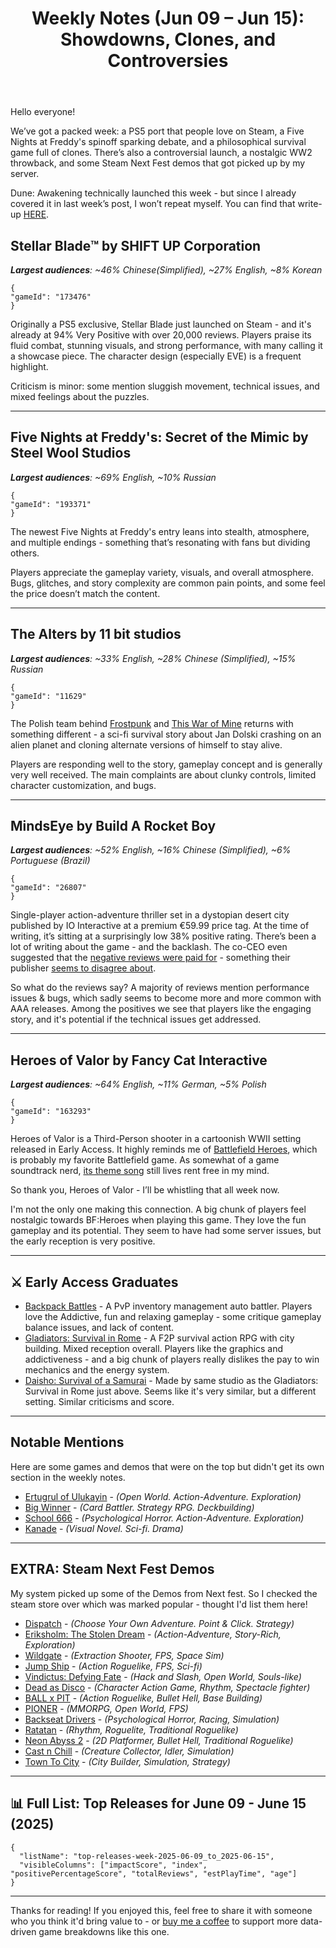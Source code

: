 ﻿---
title: "Weekly Notes (Jun 09 – Jun 15): Showdowns, Clones, and Controversies"
slug: "weekly-notes-2025-06-09"
category: "Weekly Notes"
description: "This week, we look at Stellar Blade’s successful PC debut, the polarizing stealth horror of FNAF: Secret of the Mimic, and 11 bit studios’ philosophical survival game The Alters. Plus: a troubled launch for MindsEye, a nostalgic WW2 shooter, and Steam Next Fest demos"
tags: ["Weekly Notes", "Steam", "Game Launch", "Early Access", "Steam Next Fest", "Stellar Blade", "FNAF", "The Alters", "MindsEye", "Heroes of Valor"]
image: "https://media.githubusercontent.com/media/NiklasBorglund/niklasnotes-blog/main/posts/weekly-notes-2025-06-09/hero.jpg"
---

Hello everyone!

We’ve got a packed week: a PS5 port that people love on Steam, a Five Nights at Freddy's spinoff sparking debate, and a philosophical survival game full of clones. There’s also a controversial launch, a nostalgic WW2 throwback, and some Steam Next Fest demos that got picked up by my server.

Dune: Awakening technically launched this week - but since I already covered it in last week’s post, I won’t repeat myself. You can find that write-up [HERE](https://niklasnotes.com/dashboard/blog/weekly-notes-2025-06-02).

## Stellar Blade™ by SHIFT UP Corporation
***Largest audiences**: ~46% Chinese(Simplified), ~27% English, ~8% Korean*

```condensedgamecard
{
"gameId": "173476"
}
```

Originally a PS5 exclusive, Stellar Blade just launched on Steam - and it's already at 94% Very Positive with over 20,000 reviews.
Players praise its fluid combat, stunning visuals, and strong performance, with many calling it a showcase piece. The character design (especially EVE) is a frequent highlight.

Criticism is minor: some mention sluggish movement, technical issues, and mixed feelings about the puzzles.

---

## Five Nights at Freddy's: Secret of the Mimic by Steel Wool Studios
***Largest audiences**: ~69% English, ~10% Russian*

```condensedgamecard
{
"gameId": "193371"
}
```

The newest Five Nights at Freddy's entry leans into stealth, atmosphere, and multiple endings - something that’s resonating with fans but dividing others.

Players appreciate the gameplay variety, visuals, and overall atmosphere. Bugs, glitches, and story complexity are common pain points, and some feel the price doesn’t match the content.

---

## The Alters by 11 bit studios
***Largest audiences**: ~33% English, ~28% Chinese (Simplified), ~15% Russian*

```condensedgamecard
{
"gameId": "11629"
}
```

The Polish team behind [Frostpunk](https://niklasnotes.com/dashboard/game/145889/frostpunk) and [This War of Mine](https://niklasnotes.com/dashboard/game/24018/this_war_of_mine) returns with something different - a sci-fi survival story about Jan Dolski crashing on an alien planet and cloning alternate versions of himself to stay alive.

Players are responding well to the story, gameplay concept and is generally very well received. The main complaints are about clunky controls, limited character customization, and bugs.

---

## MindsEye by Build A Rocket Boy
***Largest audiences**: ~52% English, ~16% Chinese (Simplified), ~6% Portuguese (Brazil)*

```condensedgamecard
{
"gameId": "26807"
}
```

Single-player action-adventure thriller set in a dystopian desert city published by IO Interactive at a premium €59.99 price tag. At the time of writing, it’s sitting at a surprisingly low 38% positive rating.
There’s been a lot of writing about the game - and the backlash. The co-CEO even suggested that the [negative reviews were paid for](https://www.eurogamer.net/mindseye-boss-claims-games-negative-reaction-ahead-of-release-has-been-paid-for-in-concerted-effort-against-studio) - something their publisher [seems to disagree about](https://www.eurogamer.net/mindseye-publisher-doesnt-believe-negative-comments-were-paid-for-despite-developer-suggesting-otherwise).

So what do the reviews say? A majority of reviews mention performance issues & bugs, which sadly seems to become more and more common with AAA releases.
Among the positives we see that players like the engaging story, and it's potential if the technical issues get addressed.

---

## Heroes of Valor by Fancy Cat Interactive
***Largest audiences**: ~64% English, ~11% German, ~5% Polish*

```condensedgamecard
{
"gameId": "163293"
}
```

Heroes of Valor is a Third-Person shooter in a cartoonish WWII setting released in Early Access. It highly reminds me of [Battlefield Heroes](https://en.wikipedia.org/wiki/Battlefield_Heroes), which is probably my favorite Battlefield game.
As somewhat of a game soundtrack nerd, [its theme song](https://www.youtube.com/watch?v=XQc6sRvuh4M) still lives rent free in my mind.

So thank you, Heroes of Valor - I’ll be whistling that all week now.

I'm not the only one making this connection. A big chunk of players feel nostalgic towards BF:Heroes when playing this game. They love the fun gameplay and its potential.
They seem to have had some server issues, but the early reception is very positive.

---


## ⚔️ Early Access Graduates

* [Backpack Battles](https://niklasnotes.com/dashboard/game/279/backpack_battles) -  A PvP inventory management auto battler. Players love the Addictive, fun and relaxing gameplay - some critique gameplay balance issues, and lack of content.
* [Gladiators: Survival in Rome](https://niklasnotes.com/dashboard/game/32370/gladiators_survival_in_rome) -  A F2P survival action RPG with city building. Mixed reception overall. Players like the graphics and addictiveness - and a big chunk of players really dislikes the pay to win mechanics and the energy system.
* [Daisho: Survival of a Samurai](https://niklasnotes.com/dashboard/game/10148/daisho_survival_of_a_samurai) -  Made by same studio as the Gladiators: Survival in Rome just above. Seems like it's very similar, but a different setting. Similar criticisms and score.

---

## Notable Mentions

Here are some games and demos that were on the top but didn't get its own section in the weekly notes.

* [Ertugrul of Ulukayin](https://niklasnotes.com/dashboard/game/98716/ertugrul_of_ulukayin) - *(Open World. Action-Adventure. Exploration)*
* [Big Winner](https://niklasnotes.com/dashboard/game/185662/big_winner) - *(Card Battler. Strategy RPG. Deckbuilding)*
* [School 666](https://niklasnotes.com/dashboard/game/179633/school_666) - *(Psychological Horror. Action-Adventure. Exploration)*
* [Kanade](https://niklasnotes.com/dashboard/game/194094/kanade) - *(Visual Novel. Sci-fi. Drama)*

---

## EXTRA: Steam Next Fest Demos

My system picked up some of the Demos from Next fest. So I checked the steam store over which was marked popular - thought I'd list them here!

* [Dispatch](https://niklasnotes.com/dashboard/game/207843/dispatch_demo) - *(Choose Your Own Adventure. Point & Click. Strategy)*
* [Eriksholm: The Stolen Dream](https://niklasnotes.com/dashboard/game/209635/eriksholm_the_stolen_dream_demo) - *(Action-Adventure, Story-Rich, Exploration)*
* [Wildgate](https://niklasnotes.com/dashboard/game/205794/wildgate_open_beta) - *(Extraction Shooter, FPS, Space Sim)*
* [Jump Ship](https://niklasnotes.com/dashboard/game/206668/jump_ship_demo) - *(Action Roguelike, FPS, Sci-fi)*
* [Vindictus: Defying Fate](https://niklasnotes.com/dashboard/game/205743/vindictus_defying_fate_demo) - *(Hack and Slash, Open World, Souls-like)*
* [Dead as Disco](https://niklasnotes.com/dashboard/game/206992/dead_as_disco_demo) - *(Character Action Game, Rhythm, Spectacle fighter)*
* [BALL x PIT](https://niklasnotes.com/dashboard/game/209335/ball_x_pit_demo) - *(Action Roguelike, Bullet Hell, Base Building)*
* [PIONER](https://niklasnotes.com/dashboard/game/209828/pioner_demo) - *(MMORPG, Open World, FPS)*
* [Backseat Drivers](https://niklasnotes.com/dashboard/game/198391/backseat_drivers_free_test_drive) - *(Psychological Horror, Racing, Simulation)*
* [Ratatan](https://niklasnotes.com/dashboard/game/205709/ratatan_demo) - *(Rhythm, Roguelite, Traditional Roguelike)*
* [Neon Abyss 2](https://niklasnotes.com/dashboard/game/206794/neon_abyss_2_demo) - *(2D Platformer, Bullet Hell, Traditional Roguelike)*
* [Cast n Chill](https://niklasnotes.com/dashboard/game/202998/cast_n_chill_demo) - *(Creature Collector, Idler, Simulation)*
* [Town To City](https://niklasnotes.com/dashboard/game/207488/town_to_city_demo) - *(City Builder, Simulation, Strategy)*

---

## 📊 Full List: Top Releases for June 09 - June 15 (2025)

```customlist
{
  "listName": "top-releases-week-2025-06-09_to_2025-06-15",
  "visibleColumns": ["impactScore", "index", "positivePercentageScore", "totalReviews", "estPlayTime", "age"]
}
```
---

Thanks for reading!
If you enjoyed this, feel free to share it with someone who you think it'd bring value to - or [buy me a coffee](https://buymeacoffee.com/niklasnotes) to support more data-driven game breakdowns like this one.